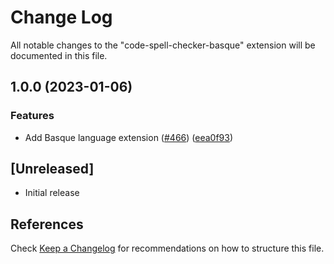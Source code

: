 # Change Log

All notable changes to the "code-spell-checker-basque" extension will be documented in this file.

## 1.0.0 (2023-01-06)


### Features

* Add Basque language extension ([#466](https://github.com/streetsidesoftware/vscode-cspell-dict-extensions/issues/466)) ([eea0f93](https://github.com/streetsidesoftware/vscode-cspell-dict-extensions/commit/eea0f934577a09f5b90e484be1902b0e815cec3b))

## [Unreleased]

- Initial release

## References

Check [Keep a Changelog](http://keepachangelog.com/) for recommendations on how to structure this file.
